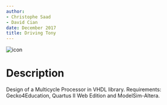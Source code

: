 ```yaml
---
author:
- Christophe Saad
- David Cian
date: December 2017
title: Driving Tony
---
```


![icon](https://user-images.githubusercontent.com/36798245/48853199-46f01900-edaf-11e8-86b9-3b6668fed058.png)

Description
===========

Design of a Multicycle Processor in VHDL
library. 
Requirements: Gecko4Education, Quartus II Web Edition and ModelSim-Altera.
